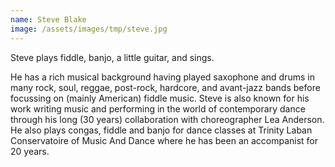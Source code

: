 ```yaml
---
name: Steve Blake
image: /assets/images/tmp/steve.jpg
---
```


Steve plays fiddle, banjo, a little guitar, and sings.

He has a rich musical background having played saxophone and drums in many rock, soul, reggae, post-rock, hardcore, and avant-jazz bands before focussing on (mainly American) fiddle music. Steve is also known for his work writing music and performing in the world of contemporary dance through his long (30 years) collaboration with choreographer Lea Anderson. He also plays congas, fiddle and banjo for dance classes at Trinity Laban Conservatoire of Music And Dance where he has been an accompanist for 20 years.
